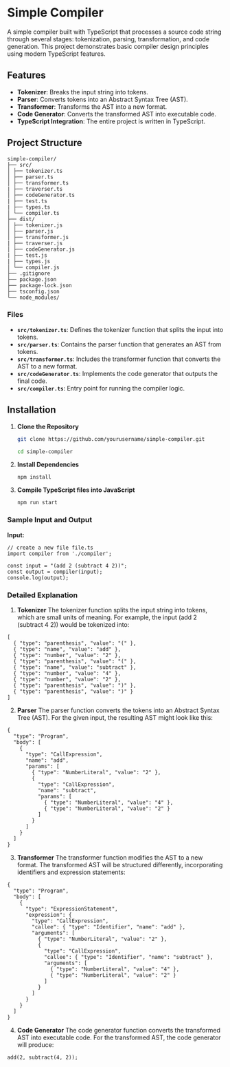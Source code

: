 
# Simple Compiler

A simple compiler built with TypeScript that processes a source code string through several stages: tokenization, parsing, transformation, and code generation. This project demonstrates basic compiler design principles using modern TypeScript features.

## Features

- **Tokenizer**: Breaks the input string into tokens.
- **Parser**: Converts tokens into an Abstract Syntax Tree (AST).
- **Transformer**: Transforms the AST into a new format.
- **Code Generator**: Converts the transformed AST into executable code.
- **TypeScript Integration**: The entire project is written in TypeScript.

## Project Structure
```
simple-compiler/
├── src/
│ ├── tokenizer.ts
│ ├── parser.ts
│ ├── transformer.ts
| ├── traverser.ts
│ ├── codeGenerator.ts
| ├── test.ts
| ├── types.ts
│ └── compiler.ts
├── dist/
│ ├── tokenizer.js
│ ├── parser.js
│ ├── transformer.js
| ├── traverser.js
│ ├── codeGenerator.js
| ├── test.js
| ├── types.js
│ └── compiler.js
├── .gitignore
├── package.json
├── package-lock.json
├── tsconfig.json
└── node_modules/
```


### Files

- **`src/tokenizer.ts`**: Defines the tokenizer function that splits the input into tokens.
- **`src/parser.ts`**: Contains the parser function that generates an AST from tokens.
- **`src/transformer.ts`**: Includes the transformer function that converts the AST to a new format.
- **`src/codeGenerator.ts`**: Implements the code generator that outputs the final code.
- **`src/compiler.ts`**: Entry point for running the compiler logic.

## Installation

1. **Clone the Repository**

   ```bash
   git clone https://github.com/yourusername/simple-compiler.git
   
   cd simple-compiler
   ```
2. **Install Dependencies**
   ```
   npm install
   ```
   
3. **Compile TypeScript files into JavaScript**
    ```
    npm run start
    ```

### Sample Input and Output

**Input:**

```
// create a new file file.ts
import compiler from './compiler';

const input = "(add 2 (subtract 4 2))";
const output = compiler(input);
console.log(output);

```

### Detailed Explanation
1. **Tokenizer**
The tokenizer function splits the input string into tokens, which are small units of meaning. For example, the input (add 2 (subtract 4 2)) would be tokenized into:

```
[
  { "type": "parenthesis", "value": "(" },
  { "type": "name", "value": "add" },
  { "type": "number", "value": "2" },
  { "type": "parenthesis", "value": "(" },
  { "type": "name", "value": "subtract" },
  { "type": "number", "value": "4" },
  { "type": "number", "value": "2" },
  { "type": "parenthesis", "value": ")" },
  { "type": "parenthesis", "value": ")" }
]
```
2. **Parser**
The parser function converts the tokens into an Abstract Syntax Tree (AST). For the given input, the resulting AST might look like this:

```
{
  "type": "Program",
  "body": [
    {
      "type": "CallExpression",
      "name": "add",
      "params": [
        { "type": "NumberLiteral", "value": "2" },
        {
          "type": "CallExpression",
          "name": "subtract",
          "params": [
            { "type": "NumberLiteral", "value": "4" },
            { "type": "NumberLiteral", "value": "2" }
          ]
        }
      ]
    }
  ]
}
```
3. **Transformer**
The transformer function modifies the AST to a new format. The transformed AST will be structured differently, incorporating identifiers and expression statements:

```
{
  "type": "Program",
  "body": [
    {
      "type": "ExpressionStatement",
      "expression": {
        "type": "CallExpression",
        "callee": { "type": "Identifier", "name": "add" },
        "arguments": [
          { "type": "NumberLiteral", "value": "2" },
          {
            "type": "CallExpression",
            "callee": { "type": "Identifier", "name": "subtract" },
            "arguments": [
              { "type": "NumberLiteral", "value": "4" },
              { "type": "NumberLiteral", "value": "2" }
            ]
          }
        ]
      }
    }
  ]
}
```
4. **Code Generator**
The code generator function converts the transformed AST into executable code. For the transformed AST, the code generator will produce:

```
add(2, subtract(4, 2));
```
  
